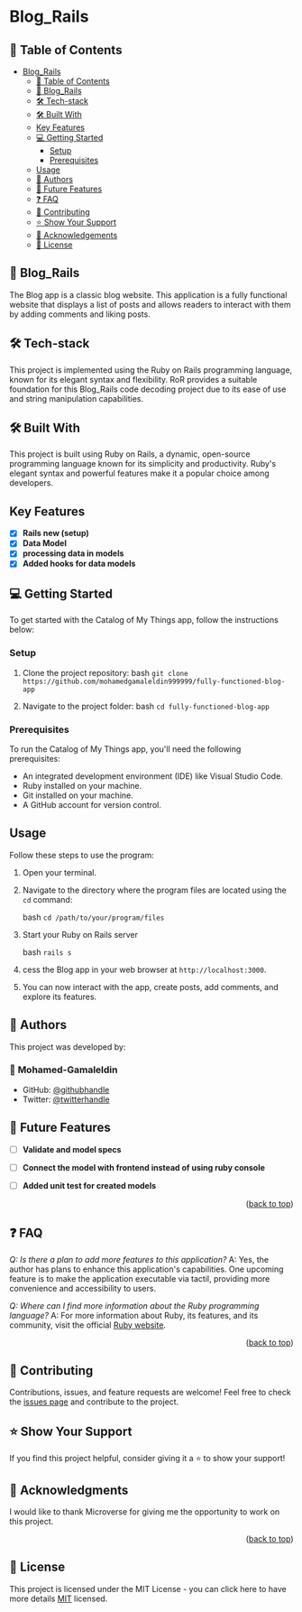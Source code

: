 # Blog_Rails

## 📗 Table of Contents

- [Blog\_Rails](#blog_rails)
  - [📗 Table of Contents](#-table-of-contents)
  - [📖 Blog\_Rails ](#-blog_rails-)
  - [🛠 Tech-stack ](#-tech-stack-)
  - [🛠 Built With ](#-built-with-)
  - [Key Features ](#key-features-)
  - [💻 Getting Started ](#-getting-started-)
    - [Setup ](#setup-)
    - [Prerequisites ](#prerequisites-)
  - [Usage ](#usage-)
  - [👥 Authors ](#-authors-)
  - [🔭 Future Features ](#-future-features-)
  - [❓ FAQ ](#-faq-)
  - [🤝 Contributing ](#-contributing-)
  - [⭐️ Show Your Support ](#️-show-your-support-)
  - [🙏 Acknowledgements](#acknowledgements)
  - [📜 License ](#-license-)

## 📖 Blog_Rails <a name="about-project"></a>

The Blog app is a classic blog website. This application is a fully functional website that displays a list of posts and allows readers to interact with them by adding comments and liking posts.

## 🛠 Tech-stack <a name="tech-stack"></a>

This project is implemented using the Ruby on Rails programming language, known for its elegant syntax and flexibility. RoR provides a suitable foundation for this Blog_Rails code decoding project due to its ease of use and string manipulation capabilities.


## 🛠 Built With <a name="built-with"></a>

This project is built using Ruby on Rails, a dynamic, open-source programming language known for its simplicity and productivity. Ruby's elegant syntax and powerful features make it a popular choice among developers.

## Key Features <a name="key-features"></a>
- [x] **Rails new (setup)**
- [x] **Data Model**
- [x] **processing data in models**
- [x] **Added hooks for data models**

## 💻 Getting Started <a name="getting-started"></a>

To get started with the Catalog of My Things app, follow the instructions below:

### Setup <a name="setup"></a>

1. Clone the project repository:
   bash
   `git clone https://github.com/mohamedgamaleldin999999/fully-functioned-blog-app`
   

2. Navigate to the project folder:
   bash
   `cd fully-functioned-blog-app`

   

### Prerequisites <a name="prerequisites"></a>

To run the Catalog of My Things app, you'll need the following prerequisites:

- An integrated development environment (IDE) like Visual Studio Code.
- Ruby installed on your machine.
- Git installed on your machine.
- A GitHub account for version control.

## Usage <a name="usage"></a>

Follow these steps to use the program:

1. Open your terminal.
2. Navigate to the directory where the program files are located using the `cd` command:

   bash
   `cd /path/to/your/program/files`
   

3. Start your Ruby on Rails server

   bash
   `rails s`


4. cess the Blog app in your web browser at `http://localhost:3000`.

5. You can now interact with the app, create posts, add comments, and explore its features.


## 👥 Authors <a name="authors"></a>

This project was developed by:

### 👤 **Mohamed-Gamaleldin**

- GitHub: [@githubhandle](https://github.com/mohamedgamaleldin999999)
- Twitter: [@twitterhandle](https://twitter.com/Mohamme43086002)

## 🔭 Future Features <a name="future-features"></a>

- [ ] **Validate and model specs**
- [ ] **Connect the model with frontend instead of using ruby console**
- [ ] **Added unit test for created models**


<p align="right">(<a href="#readme-top">back to top</a>)</p>

## ❓ FAQ <a name="faq"></a>

*Q: Is there a plan to add more features to this application?*
A: Yes, the author has plans to enhance this application's capabilities. One upcoming feature is to make the application executable via tactil, providing more convenience and accessibility to users.
 

*Q: Where can I find more information about the Ruby programming language?*
A: For more information about Ruby, its features, and its community, visit the official [Ruby website](https://www.ruby-lang.org/).

<p align="right">(<a href="#readme-top">back to top</a>)</p>

## 🤝 Contributing <a name="contributing"></a>

Contributions, issues, and feature requests are welcome! Feel free to check the [issues page](https://github.com/mohamedgamaleldin999999/fully-functioned-blog-app/issues) and contribute to the project.

## ⭐️ Show Your Support <a name="support"></a>

If you find this project helpful, consider giving it a ⭐️ to show your support!

## 🙏 Acknowledgments <a name="acknowledgements"></a>

I would like to thank Microverse for giving me the opportunity to work on this project.

<p align="right">(<a href="#readme-top">back to top</a>)</p>

## 📜 License <a name="license"></a>

This project is licensed under the MIT License - you can click here to have more details [MIT](./LICENSE) licensed.